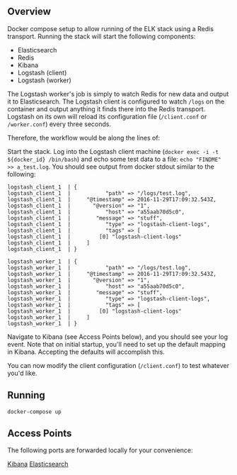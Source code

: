 ## Overview

Docker compose setup to allow running of the ELK stack using a Redis transport. Running the stack will start the following components:

- Elasticsearch
- Redis
- Kibana
- Logstash (client)
- Logstash (worker)

The Logstash worker's job is simply to watch Redis for new data and output it to Elasticsearch.
The Logstash client is configured to watch `/logs` on the container and output anything it finds there into the Redis transport. Logstash on its own will reload its configuration file (`/client.conf` or `/worker.conf`) every three seconds.

Therefore, the workflow would be along the lines of:

Start the stack. Log into the Logstash client machine (`docker exec -i -t ${docker_id} /bin/bash`) and echo some test data to a file: `echo "FINDME" >> a_test.log`. You should see output from docker stdout similar to the following:

```
logstash_client_1  | {
logstash_client_1  |           "path" => "/logs/test.log",
logstash_client_1  |     "@timestamp" => 2016-11-29T17:09:32.543Z,
logstash_client_1  |       "@version" => "1",
logstash_client_1  |           "host" => "a55aab70d5c0",
logstash_client_1  |        "message" => "stuff",
logstash_client_1  |           "type" => "logstash-client-logs",
logstash_client_1  |           "tags" => [
logstash_client_1  |         [0] "logstash-client-logs"
logstash_client_1  |     ]
logstash_client_1  | }

logstash_worker_1  | {
logstash_worker_1  |           "path" => "/logs/test.log",
logstash_worker_1  |     "@timestamp" => 2016-11-29T17:09:32.543Z,
logstash_worker_1  |       "@version" => "1",
logstash_worker_1  |           "host" => "a55aab70d5c0",
logstash_worker_1  |        "message" => "stuff",
logstash_worker_1  |           "type" => "logstash-client-logs",
logstash_worker_1  |           "tags" => [
logstash_worker_1  |         [0] "logstash-client-logs"
logstash_worker_1  |     ]
logstash_worker_1  | }
```

Navigate to Kibana (see Access Points below), and you should see your log event. Note that on initial startup, you'll need to set up the default mapping in Kibana. Accepting the defaults will accomplish this.

You can now modify the client configuration (`/client.conf`) to test whatever you'd like.

## Running

`docker-compose up`

## Access Points

The following ports are forwarded locally for your convenience:

[Kibana](http://localhost:5601)
[Elasticsearch](http://localhost:9200)
